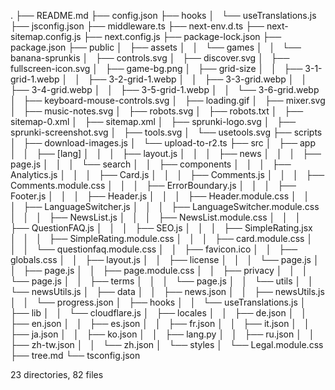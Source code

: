 .
├── README.md
├── config.json
├── hooks
│   └── useTranslations.js
├── jsconfig.json
├── middleware.ts
├── next-env.d.ts
├── next-sitemap.config.js
├── next.config.js
├── package-lock.json
├── package.json
├── public
│   ├── assets
│   │   └── games
│   │       └── banana-sprunkis
│   ├── controls.svg
│   ├── discover.svg
│   ├── fullscreen-icon.svg
│   ├── game-bg.png
│   ├── grid-size
│   │   ├── 3-1-grid-1.webp
│   │   ├── 3-2-grid-1.webp
│   │   ├── 3-3-grid.webp
│   │   ├── 3-4-grid.webp
│   │   ├── 3-5-grid-1.webp
│   │   └── 3-6-grid.webp
│   ├── keyboard-mouse-controls.svg
│   ├── loading.gif
│   ├── mixer.svg
│   ├── music-notes.svg
│   ├── robots.svg
│   ├── robots.txt
│   ├── sitemap-0.xml
│   ├── sitemap.xml
│   ├── sprunki-logo.svg
│   ├── sprunki-screenshot.svg
│   ├── tools.svg
│   └── usetools.svg
├── scripts
│   ├── download-images.js
│   └── upload-to-r2.ts
├── src
│   ├── app
│   │   ├── [lang]
│   │   │   ├── layout.js
│   │   │   ├── news
│   │   │   ├── page.js
│   │   │   └── search
│   │   ├── components
│   │   │   ├── Analytics.js
│   │   │   ├── Card.js
│   │   │   ├── Comments.js
│   │   │   ├── Comments.module.css
│   │   │   ├── ErrorBoundary.js
│   │   │   ├── Footer.js
│   │   │   ├── Header.js
│   │   │   ├── Header.module.css
│   │   │   ├── LanguageSwitcher.js
│   │   │   ├── LanguageSwitcher.module.css
│   │   │   ├── NewsList.js
│   │   │   ├── NewsList.module.css
│   │   │   ├── QuestionFAQ.js
│   │   │   ├── SEO.js
│   │   │   ├── SimpleRating.jsx
│   │   │   ├── SimpleRating.module.css
│   │   │   ├── card.module.css
│   │   │   └── questionfaq.module.css
│   │   ├── favicon.ico
│   │   ├── globals.css
│   │   ├── layout.js
│   │   ├── license
│   │   │   └── page.js
│   │   ├── page.js
│   │   ├── page.module.css
│   │   ├── privacy
│   │   │   └── page.js
│   │   ├── terms
│   │   │   └── page.js
│   │   └── utils
│   │       └── newsUtils.js
│   ├── data
│   │   ├── news.json
│   │   ├── newsUtils.js
│   │   └── progress.json
│   ├── hooks
│   │   └── useTranslations.js
│   ├── lib
│   │   └── cloudflare.js
│   ├── locales
│   │   ├── de.json
│   │   ├── en.json
│   │   ├── es.json
│   │   ├── fr.json
│   │   ├── it.json
│   │   ├── ja.json
│   │   ├── ko.json
│   │   ├── lang.py
│   │   ├── ru.json
│   │   ├── zh-tw.json
│   │   └── zh.json
│   └── styles
│       └── Legal.module.css
├── tree.md
└── tsconfig.json

23 directories, 82 files
